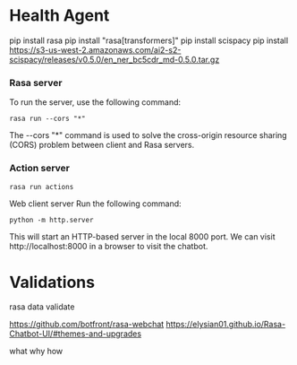 # Health Agent


pip install rasa
pip install "rasa[transformers]"
pip install scispacy
pip install https://s3-us-west-2.amazonaws.com/ai2-s2-scispacy/releases/v0.5.0/en_ner_bc5cdr_md-0.5.0.tar.gz

### Rasa server
To run the server, use the following command:

```commandline
rasa run --cors "*"
```


The --cors "*" command is used to solve the cross-origin resource sharing (CORS) problem between client and Rasa servers.


### Action server

```commandline
rasa run actions
```

Web client server
Run the following command:

```commandline
python -m http.server
```

This will start an HTTP-based server in the local 8000 port. We can visit http://localhost:8000 in a browser to visit the chatbot.



# Validations 
rasa data validate



https://github.com/botfront/rasa-webchat
https://elysian01.github.io/Rasa-Chatbot-UI/#themes-and-upgrades


what 
why
how